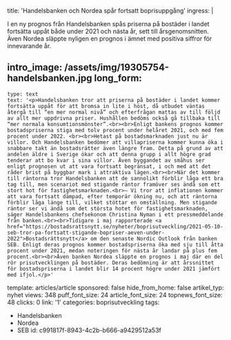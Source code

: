 title: 'Handelsbanken och Nordea spår fortsatt boprisuppgång'
ingress: |
  <p>I en ny prognos från Handelsbanken spås priserna på bostäder i landet fortsätta uppåt både under 2021 och nästa år, sett till årsgenomsnitten. Även Nordea släppte nyligen en prognos i ämnet med positiva siffror för innevarande år.
  </p>
  
intro_image: /assets/img/19305754-handelsbanken.jpg
long_form:
  -
    type: text
    text: '<p>Handelsbanken tror att priserna på bostäder i landet kommer fortsätta uppåt för att bromsa in lite i höst, då utbudet väntas återgå till “en mer normal nivå” och efterfrågan mattas av till följd av allt mer uppdrivna priser. Hushållen bedöms också gå tillbaka till “mer normala konsumtionsmönster”.<br><br>Enligt bankens prognos kommer bostadspriserna stiga med tolv procent under helåret 2021, och med fem procent under 2022. <br><br>Hetast på bostadsmarknaden just nu är villor. Och Handelsbanken bedömer att villapriserna kommer kunna öka i snabbare takt än bostadsrätter även längre fram. Detta på grund av att andelen äldre i Sverige ökar och att denna grupp i allt högre grad tenderar att bo kvar i sina villor. Även byggandet av småhus ser enligt prognosen ut att vara fortsatt begränsat, i och med att det råder brist på byggbar mark i attraktiva lägen.<br><br>När det kommer till räntorna tror Handelsbanken att de sannolikt förblir låga ett bra tag till, men scenariot med stigande räntor framöver ses ändå som ett stort hot för fastighetsmarknaden.<br>– Vi tror att inflationen kommer att vara fortsatt dämpad, efter temporär ökning nu, och att räntorna förblir låga länge till, vilket stöttar en omställning. Men stigande räntor ser vi ändå som det största hotet för fastighetsmarknaden, säger Handelsbankens chefsekonom Christina Nyman i ett pressmeddelande från banken.<br><br>Tidigare i maj rapporterade <a href="https://bostadsrattsnytt.se/nyheter/boprisutveckling/2021-05-10-seb-tror-pa-fortsatt-stigande-bopriser-aeven-under-2022">Bostadsrättsnytt</a> om den senaste Nordic Outlook från banken SEB. Enligt deras prognos kommer bostadspriserna öka med sju till åtta procent under 2021, medan noteringen för nästa år landar på plus fem procent.<br><br>Även banken Nordea släppte en prognos i maj där en del rör prisutvecklingen på bostäder. Deras bedömning är att årssnittet för bostadspriserna i landet blir 14 procent högre under 2021 jämfört med ifjol.</p>'
template: articles/article
sponsored: false
hide_from_home: false
artikel_typ: nyhet
views: 348
puff_font_size: 24
article_font_size: 24
topnews_font_size: 48
clicks: 0
link: '1'
categories: boprisutveckling
tags:
  - Handelsbanken
  - Nordea
  - SEB
id: c991817f-8943-4c2b-b666-a9429512a53f
